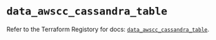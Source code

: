 # `data_awscc_cassandra_table`

Refer to the Terraform Registory for docs: [`data_awscc_cassandra_table`](https://registry.terraform.io/providers/hashicorp/awscc/0.70.0/docs/data-sources/cassandra_table).
